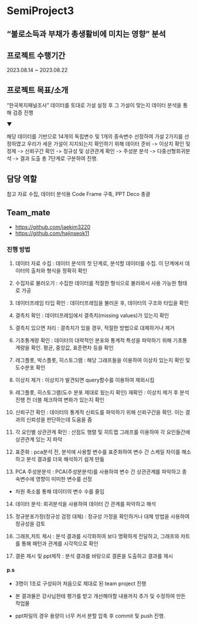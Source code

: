# SemiProject3

## “불로소득과 부채가 총생활비에 미치는 영향” 분석 

## 프로젝트 수행기간

2023.08.14 ~ 2023.08.22

## 프로젝트 목표/소개

“한국복지패널조사” 데이터를 토대로 가설 설정 후 그 가설이 맞는지 
데이터 분석을 통해 검증 진행

▼

해당 데이터를 기반으로 14개의 독립변수 및 1개의 종속변수 선정하여 가설 2가지를 선정하였고 우리가 세운 가설이 지지되는지 확인하기 위해 데이터 준비
-> 이상치 확인 및 정제 -> 신뢰구간 확인 -> 정규성 및 상관관계 확인 -> 주성분 분석 -> 다중선형회귀분석 -> 결과 도출 총 7단계로 구분하여 진행.


## 담당 역할

참고 자료 수집, 데이터 분석용 Code Frame 구축, PPT Deco 총괄

## Team_mate
- https://github.com/jaekim3220
- https://github.com/hajinseok11
  
### 진행 방법

1. 데이터 자료 수집 : 데이터 분석의 첫 단계로, 분석할 데이터를 수집. 이 단계에서 데이터의 출처와 형식을 정확히 확인

2. 수집자료 불러오기 : 수집한 데이터를 적절한 형식으로 불러와서 사용 가능한 형태로 가공

3. 데이터프레임 타입 확인 : 데이터프레임을 불러온 후, 데이터의 구조와 타입을 확인

4. 결측치 확인 : 데이터프레임에서 결측치(missing values)가 있는지 확인

5. 결측치 있으면 처리 : 결측치가 있을 경우, 적절한 방법으로 대체하거나 제거

6. 기초통계량 확인 : 데이터의 대략적인 분포와 통계적 특성을 파악하기 위해 기초통계량을 확인. 평균, 중앙값, 표준편차 등을 확인

7. 레그플롯, 박스플롯, 히스토그램 : 해당 그래프들을 이용하여 이상치 있는지 확인 및 도수분포 확인

8. 이상치 제거 : 이상치가 발견되면 query함수를 이용하여 제외시킴

9. 레그플롯, 히스토그램(도수 분포 제대로 됬는지 확인) 재확인 : 이상치 제거 후 분석 진행 전 더블 체크하여 변화가 있는지 확인

10. 신뢰구간 확인 : 데이터의 통계적 신뢰도를 파악하기 위해 신뢰구간을 확인. 이는 결과의 신뢰성을 판단하는데 도움을 줌

11. 각 요인별 상관관계 확인 : 산점도 행렬 및 히트맵 그래프를 이용하여 각 요인들간에 상관관계 있는 지 파악

12. 표준화 : pca분석 전, 분석에 사용할 변수를 표준화하여 변수 간 스케일 차이를 해소하고 분석 결과를 더욱 해석하기 쉽게 만듦

13. PCA 주성분분석 : PCA(주성분분석)를 사용하여 변수 간 상관관계를 파악하고 종속변수에 영향이 미미한 변수를 선정
- 차원 축소를 통해 데이터의 변수 수를 줄임

14. 데이터 분석: 회귀분석을 사용하여 데이터 간 관계를 파악하고 해석

15. 정규분포가정(정규성 검정 대체) : 정규성 가정을 확인하거나 대체 방법을 사용하여 정규성을 검토

16. 그래프,차트 제시 : 분석 결과를 시각화하여 보다 명확하게 전달하고, 그래프와 차트를 통해 패턴과 관계를 시각적으로 확인

17. 결론 제시 및 ppt제작 : 분석 결과를 바탕으로 결론을 도출하고 결과를 제시



#### p.s 

- 3명이 1조로 구성되어 처음으로 제대로 된 team project 진행

- 본 결과물은 강사님한테 평가를 받고 개선해야할 내용까지 추가 및 수정하여 만든 작업물

- ppt파일의 경우 용량이 너무 커서 분할 압축 후 commit 및 push 진행. 

